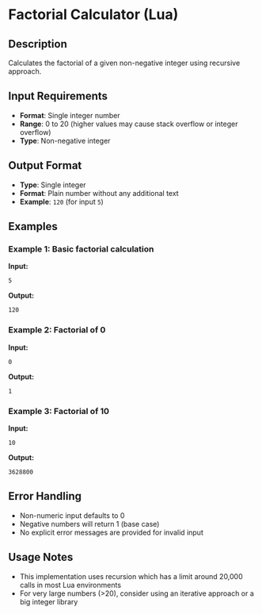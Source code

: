 # Factorial Calculator (Lua)

## Description
Calculates the factorial of a given non-negative integer using recursive approach.

## Input Requirements
- **Format**: Single integer number
- **Range**: 0 to 20 (higher values may cause stack overflow or integer overflow)
- **Type**: Non-negative integer

## Output Format
- **Type**: Single integer
- **Format**: Plain number without any additional text
- **Example**: `120` (for input `5`)

## Examples

### Example 1: Basic factorial calculation
**Input:**
```
5
```
**Output:**
```
120
```

### Example 2: Factorial of 0
**Input:**
```
0
```
**Output:**
```
1
```

### Example 3: Factorial of 10
**Input:**
```
10
```
**Output:**
```
3628800
```

## Error Handling
- Non-numeric input defaults to 0
- Negative numbers will return 1 (base case)
- No explicit error messages are provided for invalid input

## Usage Notes
- This implementation uses recursion which has a limit around 20,000 calls in most Lua environments
- For very large numbers (>20), consider using an iterative approach or a big integer library